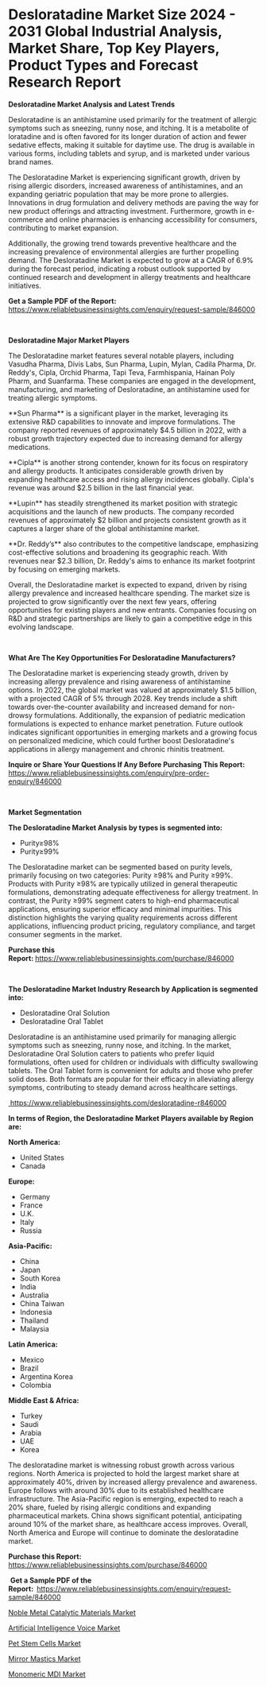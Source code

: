 <p><h1>Desloratadine Market Size 2024 - 2031 Global Industrial Analysis, Market Share, Top Key Players, Product Types and Forecast Research Report</h1></p><p><strong>Desloratadine Market Analysis and Latest Trends</strong></p>
<p><p>Desloratadine is an antihistamine used primarily for the treatment of allergic symptoms such as sneezing, runny nose, and itching. It is a metabolite of loratadine and is often favored for its longer duration of action and fewer sedative effects, making it suitable for daytime use. The drug is available in various forms, including tablets and syrup, and is marketed under various brand names.</p><p>The Desloratadine Market is experiencing significant growth, driven by rising allergic disorders, increased awareness of antihistamines, and an expanding geriatric population that may be more prone to allergies. Innovations in drug formulation and delivery methods are paving the way for new product offerings and attracting investment. Furthermore, growth in e-commerce and online pharmacies is enhancing accessibility for consumers, contributing to market expansion. </p><p>Additionally, the growing trend towards preventive healthcare and the increasing prevalence of environmental allergies are further propelling demand. The Desloratadine Market is expected to grow at a CAGR of 6.9% during the forecast period, indicating a robust outlook supported by continued research and development in allergy treatments and healthcare initiatives.</p></p>
<p><strong>Get a Sample PDF of the Report:&nbsp;</strong> <a href="https://www.reliablebusinessinsights.com/enquiry/request-sample/846000?utm_campaign=39&utm_medium=2&utm_source=Github&utm_content=ia&utm_term=12112024&utm_id=desloratadine">https://www.reliablebusinessinsights.com/enquiry/request-sample/846000</a></p>
<p>&nbsp;</p>
<p><strong>Desloratadine Major Market Players</strong></p>
<p><p>The Desloratadine market features several notable players, including Vasudha Pharma, Divis Labs, Sun Pharma, Lupin, Mylan, Cadila Pharma, Dr. Reddy's, Cipla, Orchid Pharma, Tapi Teva, Farmhispania, Hainan Poly Pharm, and Suanfarma. These companies are engaged in the development, manufacturing, and marketing of Desloratadine, an antihistamine used for treating allergic symptoms.</p><p>**Sun Pharma** is a significant player in the market, leveraging its extensive R&D capabilities to innovate and improve formulations. The company reported revenues of approximately $4.5 billion in 2022, with a robust growth trajectory expected due to increasing demand for allergy medications.</p><p>**Cipla** is another strong contender, known for its focus on respiratory and allergy products. It anticipates considerable growth driven by expanding healthcare access and rising allergy incidences globally. Cipla's revenue was around $2.5 billion in the last financial year.</p><p>**Lupin** has steadily strengthened its market position with strategic acquisitions and the launch of new products. The company recorded revenues of approximately $2 billion and projects consistent growth as it captures a larger share of the global antihistamine market.</p><p>**Dr. Reddy’s** also contributes to the competitive landscape, emphasizing cost-effective solutions and broadening its geographic reach. With revenues near $2.3 billion, Dr. Reddy's aims to enhance its market footprint by focusing on emerging markets.</p><p>Overall, the Desloratadine market is expected to expand, driven by rising allergy prevalence and increased healthcare spending. The market size is projected to grow significantly over the next few years, offering opportunities for existing players and new entrants. Companies focusing on R&D and strategic partnerships are likely to gain a competitive edge in this evolving landscape.</p></p>
<p>&nbsp;</p>
<p><strong>What Are The Key Opportunities For Desloratadine Manufacturers?</strong></p>
<p><p>The Desloratadine market is experiencing steady growth, driven by increasing allergy prevalence and rising awareness of antihistamine options. In 2022, the global market was valued at approximately $1.5 billion, with a projected CAGR of 5% through 2028. Key trends include a shift towards over-the-counter availability and increased demand for non-drowsy formulations. Additionally, the expansion of pediatric medication formulations is expected to enhance market penetration. Future outlook indicates significant opportunities in emerging markets and a growing focus on personalized medicine, which could further boost Desloratadine's applications in allergy management and chronic rhinitis treatment.</p></p>
<p><strong>Inquire or Share Your Questions If Any Before Purchasing This Report:</strong> <a href="https://www.reliablebusinessinsights.com/enquiry/pre-order-enquiry/846000?utm_campaign=39&utm_medium=2&utm_source=Github&utm_content=ia&utm_term=12112024&utm_id=desloratadine">https://www.reliablebusinessinsights.com/enquiry/pre-order-enquiry/846000</a></p>
<p>&nbsp;</p>
<p><strong>Market Segmentation</strong></p>
<p><strong>The Desloratadine Market Analysis by types is segmented into:</strong></p>
<p><ul><li>Purity≥98%</li><li>Purity≥99%</li></ul></p>
<p><p>The Desloratadine market can be segmented based on purity levels, primarily focusing on two categories: Purity ≥98% and Purity ≥99%. Products with Purity ≥98% are typically utilized in general therapeutic formulations, demonstrating adequate effectiveness for allergy treatment. In contrast, the Purity ≥99% segment caters to high-end pharmaceutical applications, ensuring superior efficacy and minimal impurities. This distinction highlights the varying quality requirements across different applications, influencing product pricing, regulatory compliance, and target consumer segments in the market.</p></p>
<p><strong>Purchase this Report:&nbsp;</strong><a href="https://www.reliablebusinessinsights.com/purchase/846000?utm_campaign=39&utm_medium=2&utm_source=Github&utm_content=ia&utm_term=12112024&utm_id=desloratadine">https://www.reliablebusinessinsights.com/purchase/846000</a></p>
<p>&nbsp;</p>
<p><strong>The Desloratadine Market Industry Research by Application is segmented into:</strong></p>
<p><ul><li>Desloratadine Oral Solution</li><li>Desloratadine Oral Tablet</li></ul></p>
<p><p>Desloratadine is an antihistamine used primarily for managing allergic symptoms such as sneezing, runny nose, and itching. In the market, Desloratadine Oral Solution caters to patients who prefer liquid formulations, often used for children or individuals with difficulty swallowing tablets. The Oral Tablet form is convenient for adults and those who prefer solid doses. Both formats are popular for their efficacy in alleviating allergy symptoms, contributing to steady demand across healthcare settings.</p></p>
<p><a href="https://www.reliablebusinessinsights.com/desloratadine-r846000?utm_campaign=39&utm_medium=2&utm_source=Github&utm_content=ia&utm_term=12112024&utm_id=desloratadine">&nbsp;https://www.reliablebusinessinsights.com/desloratadine-r846000</a></p>
<p><strong>In terms of Region, the Desloratadine Market Players available by Region are:</strong></p>
<p>
    <p> <strong> North America: </strong>
        <ul>
            <li>United States</li>
            <li>Canada</li>
        </ul>
        </p> 
    <p> <strong> Europe: </strong>
        <ul>
            <li>Germany</li>
            <li>France</li>
            <li>U.K.</li>
            <li>Italy</li>
            <li>Russia</li>
        </ul>
        </p> 
    <p> <strong> Asia-Pacific: </strong>
        <ul>
            <li>China</li>
            <li>Japan</li>
            <li>South Korea</li>
            <li>India</li>
            <li>Australia</li>
            <li>China Taiwan</li>
            <li>Indonesia</li>
            <li>Thailand</li>
            <li>Malaysia</li>
        </ul>
        </p> 
    <p> <strong> Latin America: </strong>
        <ul>
            <li>Mexico</li>
            <li>Brazil</li>
            <li>Argentina Korea</li>
            <li>Colombia</li>
        </ul>
        </p> 
    <p> <strong> Middle East & Africa: </strong>
        <ul>
            <li>Turkey</li>
            <li>Saudi</li>
            <li>Arabia</li>
            <li>UAE</li>
            <li>Korea</li>
        </ul>
    </p>
    </p>
<p><p>The desloratadine market is witnessing robust growth across various regions. North America is projected to hold the largest market share at approximately 40%, driven by increased allergy prevalence and awareness. Europe follows with around 30% due to its established healthcare infrastructure. The Asia-Pacific region is emerging, expected to reach a 20% share, fueled by rising allergic conditions and expanding pharmaceutical markets. China shows significant potential, anticipating around 10% of the market share, as healthcare access improves. Overall, North America and Europe will continue to dominate the desloratadine market.</p></p>
<p><strong>Purchase this Report: </strong><a href="https://www.reliablebusinessinsights.com/purchase/846000?utm_campaign=39&utm_medium=2&utm_source=Github&utm_content=ia&utm_term=12112024&utm_id=desloratadine">https://www.reliablebusinessinsights.com/purchase/846000</a></p>
<p>&nbsp;<strong>Get a Sample PDF of the Report:&nbsp;&nbsp;</strong><a href="https://www.reliablebusinessinsights.com/enquiry/request-sample/846000?utm_campaign=39&utm_medium=2&utm_source=Github&utm_content=ia&utm_term=12112024&utm_id=desloratadine">https://www.reliablebusinessinsights.com/enquiry/request-sample/846000</a></p>
<p><strong></strong></p>
<p><p><a href="https://www.linkedin.com/pulse/noble-metal-catalytic-materials-market-evolution-future-outlook-jl77c?utm_campaign=39&utm_medium=2&utm_source=Github&utm_content=ia&utm_term=12112024&utm_id=desloratadine">Noble Metal Catalytic Materials Market</a></p><p><a href="https://issuu.com/reportprime-2/docs/artificial-intelligence-voice-marke_b183674bf400c7?utm_campaign=39&utm_medium=2&utm_source=Github&utm_content=ia&utm_term=12112024&utm_id=desloratadine">Artificial Intelligence Voice Market</a></p><p><a href="https://issuu.com/reportprime-2/docs/pet-stem-cells-market-size-2030.ppt_0eca373878b159?utm_campaign=39&utm_medium=2&utm_source=Github&utm_content=ia&utm_term=12112024&utm_id=desloratadine">Pet Stem Cells Market</a></p><p><a href="https://github.com/bramarquesw0f/Market-Research-Report-List-1/blob/main/mirror-mastics-market.md?utm_campaign=39&utm_medium=2&utm_source=Github&utm_content=ia&utm_term=12112024&utm_id=desloratadine">Mirror Mastics Market</a></p><p><a href="https://github.com/birroctaymonyj/Market-Research-Report-List-1/blob/main/monomeric-mdi-market.md?utm_campaign=39&utm_medium=2&utm_source=Github&utm_content=ia&utm_term=12112024&utm_id=desloratadine">Monomeric MDI Market</a></p></p>